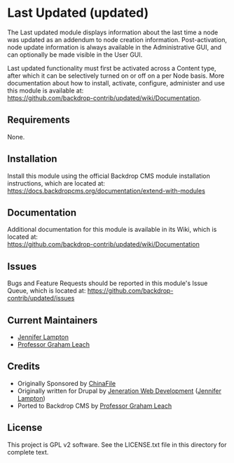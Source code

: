 Last Updated (updated)
========
The Last updated module displays information about the last time a node was updated as an addendum to node creation information.  Post-activation, node update information is always available in the Administrative GUI, and can optionally be made visible in the User GUI.

Last updated functionality must first be activated across a Content type, after which it can be selectively turned on or off on a per Node basis.  More documentation about how to install, activate, configure, administer and use this module is available at:  
https://github.com/backdrop-contrib/updated/wiki/Documentation.

Requirements
------------
None.

Installation
------------
Install this module using the official Backdrop CMS module installation instructions, which are located at:  
https://docs.backdropcms.org/documentation/extend-with-modules

Documentation
-------------
Additional documentation for this module is available in its Wiki, which is located at:   
https://github.com/backdrop-contrib/updated/wiki/Documentation

Issues
------
Bugs and Feature Requests should be reported in this module's Issue Queue, which is located at:
https://github.com/backdrop-contrib/updated/issues

Current Maintainers
-------------------
- [Jennifer Lampton](https://github.com/jenlampton)
- [Professor Graham Leach](https://github.com/professorGram)

Credits
-------
- Originally Sponsored by [ChinaFile](http://chinafile.com/)
- Originally written for Drupal by [Jeneration Web Development](http://www.jenerationweb.com/) ([Jennifer Lampton](https://github.com/jenlampton))
- Ported to Backdrop CMS by [Professor Graham Leach](https://github.com/professorGram)

License
-------
This project is GPL v2 software.
See the LICENSE.txt file in this directory for complete text.
